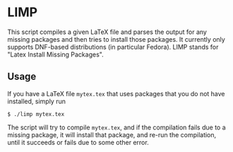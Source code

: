 # LIMP
This script compiles a given LaTeX file and parses the output for any missing
packages and then tries to install those packages. It currently only supports
DNF-based distributions (in particular Fedora).
LIMP stands for "Latex Install Missing Packages".

## Usage
If you have a LaTeX file `mytex.tex` that uses packages that you do not have installed,
simply run

    $ ./limp mytex.tex

The script will try to compile `mytex.tex`, and if the compilation fails due to
a missing package, it will install that package, and re-run the compilation,
until it succeeds or fails due to some other error.
